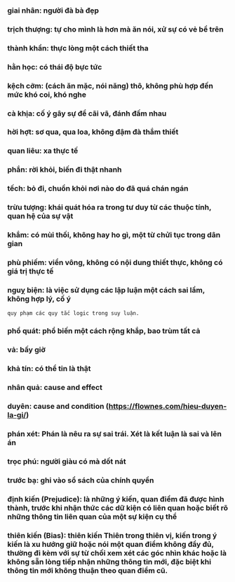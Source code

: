 ### giai nhân: người đà bà đẹp
### trịch thượng: tự cho mình là hơn mà ăn nói, xử sự có vẻ bề trên
### thành khẩn: thực lòng một cách thiết tha
### hằn học: có thái độ bực tức
### kệch cỡm: (cách ăn mặc, nói năng) thô, không phù hợp đến mức khó coi, khó nghe
### cà khịa: cố ý gây sự để cãi vã, đánh đấm nhau
### hời hợt: sơ qua, qua loa, không đậm đà thắm thiết
### quan liêu: xa thực tế
### phắn: rời khỏi, biến đi thật nhanh
### tếch: bỏ đi, chuồn khỏi nơi nào do đã quá chán ngán
### trừu tượng: khái quát hóa ra trong tư duy từ các thuộc tính, quan hệ của sự vật
### khắm: có mùi thối, không hay ho gì, một từ chửi tục trong dân gian
### phù phiếm: viển vông, không có nội dung thiết thực, không có giá trị thực tế
### nguỵ biện: là việc sử dụng các lập luận một cách sai lầm, không hợp lý, cố ý
    quy phạm các quy tắc logic trong suy luận.
### phổ quát: phổ biến một cách rộng khắp, bao trùm tất cả
### vả: bấy giờ
### khả tín: có thể tin là thật
### nhân quả: cause and effect
### duyên: cause and condition (https://flownes.com/hieu-duyen-la-gi/)
### phán xét: Phán là nêu ra sự sai trái. Xét là kết luận là sai và lên án
### trọc phú: người giàu có mà dốt nát
### trước bạ: ghi vào sổ sách của chính quyền
### định kiến (Prejudice): là những ý kiến, quan điểm đã được hình thành, trước khi nhận thức các dữ kiện có liên quan hoặc biết rõ những thông tin liên quan của một sự kiện cụ thể
### thiên kiến (Bias): thiên kiến Thiên trong thiên vị, kiến trong ý kiến là xu hướng giữ hoặc nói một quan điểm không đầy đủ, thường đi kèm với sự từ chối xem xét các góc nhìn khác hoặc là không sẵn lòng tiếp nhận những thông tin mới, đặc biệt khi thông tin mới không thuận theo quan điểm cũ.
